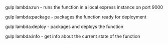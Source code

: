 

gulp lambda:run - runs the function in a local express instance on port 9000

gulp lambda:package - packages the function ready for deployment

gulp lambda:deploy - packages and deploys the function

gulp lambda:info - get info about the current state of the function

